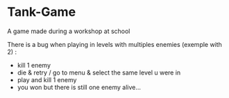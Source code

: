 # Tank-Game
A game made during a workshop at school

There is a bug when playing in levels with multiples enemies (exemple with 2) :
 - kill 1 enemy
 - die & retry / go to menu & select the same level u were in
 - play and kill 1 enemy
 - you won but there is still one enemy alive...
